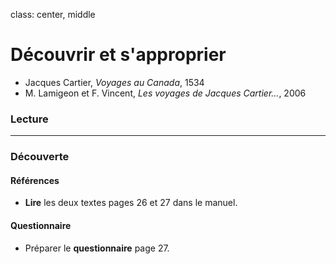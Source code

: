 class: center, middle

# Découvrir et s'approprier

+ Jacques Cartier, *Voyages au Canada*, 1534
+ M. Lamigeon et F. Vincent, *Les voyages de Jacques Cartier...*, 2006

### Lecture

---

### Découverte

#### Références

+ **Lire** les deux textes pages 26 et 27 dans le manuel.

#### Questionnaire

+ Préparer le **questionnaire** page 27.


